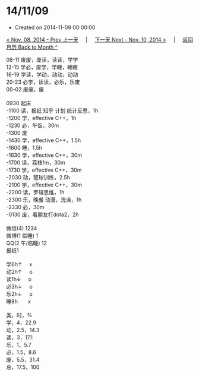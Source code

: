 # 14/11/09

- Created on 2014-11-09 00:00:00

[< Nov. 08, 2014 - Prev 上一天](/lifelogs/2014/11/d08.md) &nbsp; &nbsp; | &nbsp; &nbsp; [下一天 Next - Nov. 10, 2014 >](/lifelogs/2014/11/d10.md) &nbsp; &nbsp; |  &nbsp; &nbsp; [返回月历 Back to Month ^](/lifelogs/2014/11/index.md)
<br/><div>08-11 废废，废读，读读，学学</div><div>12-15 学必，废学，学睡，睡睡</div><div>16-19 学读，学动，动动，动动</div><div>20-23 必学，读读，必乐，乐废</div><div>00-02 废废，废</div><div><br/></div><div>0930 起床</div><div>-1100 读，报纸 知乎 计划 统计反思，1h</div><div>-1200 学，effective C++，1h</div><div>-1230 必，午饭，30m</div><div>-1300 废</div><div>-1430 学，effective C++，1.5h</div><div>-1600 睡，1.5h</div><div>-1630 学，effective C++，30m</div><div>-1700 读，荔枝fm，30m</div><div>-1730 学，effective C++，30m</div><div>-2030 动，毽球训练，2.5h</div><div>-2100 学，effective C++，30m</div><div>-2200 读，罗辑思维，1h</div><div>-2300 乐，晚餐 动漫，洗澡，1h</div><div>-2330 必，30m</div><div>-0130 废，看朋友打dota2，2h</div><div><br/></div><div>微信(4) 1234</div><div>微博(1 临睡) 1</div><div>QQ(2 午/临睡) 12</div><div>报纸1</div><div><br/></div><div>学6h↑     x</div><div>动2h↑     o</div><div>读1h↓     o</div><div>必3h↓     o</div><div>乐2h↓     o</div><div>睡8h       x</div><div><br/></div><div>类，时，%</div><div>学，4，22.9</div><div>动，2.5，14.3</div><div>读，3，17.1</div><div>乐，1，5.7</div><div>必，1.5，8.6</div><div>废，5.5，31.4</div><div>总，17.5，100</div>
